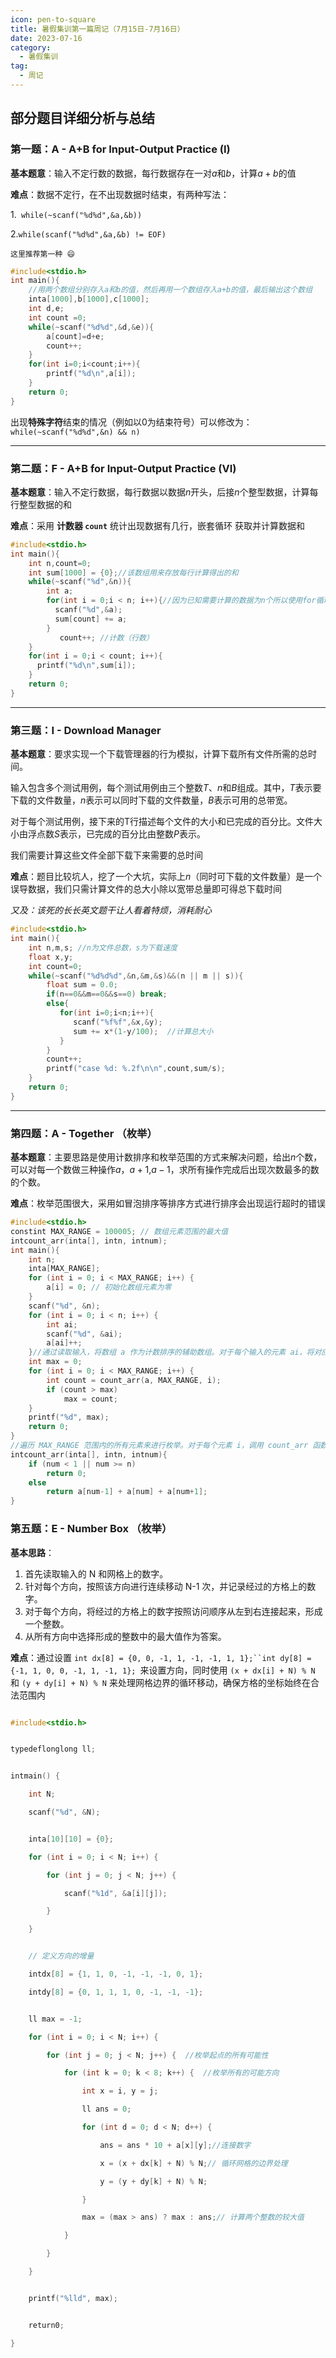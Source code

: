 ```yaml
---
icon: pen-to-square
title: 暑假集训第一篇周记（7月15日-7月16日）
date: 2023-07-16
category:
  - 暑假集训
tag:
  - 周记
---
```

## 部分题目详细分析与总结

### **第一题：A - A+B for Input-Output Practice (I)**

**基本题意**：输入不定行数的数据，每行数据存在一对$a$和$b$，计算$a+b$的值

**难点**：数据不定行，在不出现数据时结束，有两种写法：

 1.` while(~scanf("%d%d",&a,&b))`

 2.`while(scanf("%d%d",&a,&b) != EOF)  `

    这里推荐第一种 😄

```c
#include<stdio.h>
int main(){
    //用两个数组分别存入a和b的值，然后再用一个数组存入a+b的值，最后输出这个数组
    inta[1000],b[1000],c[1000];
    int d,e;
    int count =0;
    while(~scanf("%d%d",&d,&e)){
        a[count]=d+e;
        count++;
    }
    for(int i=0;i<count;i++){
        printf("%d\n",a[i]);
    }
    return 0;
}
```

出现**特殊字符**结束的情况（例如以$0$为结束符号）可以修改为：`while(~scanf("%d%d",&n) && n)`

---

### **第二题：F - A+B for Input-Output Practice (VI)**

**基本题意**：输入不定行数据，每行数据以数据$n$开头，后接$n$个整型数据，计算每行整型数据的和

**难点**：采用 **计数器 `count`** 统计出现数据有几行，嵌套循环 获取并计算数据和

```c
#include<stdio.h>
int main(){
    int n,count=0;
    int sum[1000] = {0};//该数组用来存放每行计算得出的和
    while(~scanf("%d",&n)){
        int a;
        for(int i = 0;i < n; i++){//因为已知需要计算的数据为n个所以使用for循环
          scanf("%d",&a);
          sum[count] += a;
        }
           count++; //计数（行数）
    }
    for(int i = 0;i < count; i++){
      printf("%d\n",sum[i]);
    }
    return 0;
}
```

---

### **第三题：I - Download Manager**

**基本题意**：要求实现一个下载管理器的行为模拟，计算下载所有文件所需的总时间。

输入包含多个测试用例，每个测试用例由三个整数$T$、$n$和$B$组成。其中，$T$表示要下载的文件数量，$n$表示可以同时下载的文件数量，$B$表示可用的总带宽。

 对于每个测试用例，接下来的T行描述每个文件的大小和已完成的百分比。文件大小由浮点数$S$表示，已完成的百分比由整数$P$表示。

我们需要计算这些文件全部下载下来需要的总时间

**难点**：题目比较坑人，挖了一个大坑，实际上$n$（同时可下载的文件数量）是一个误导数据，我们只需计算文件的总大小除以宽带总量即可得总下载时间

*又及：该死的长长英文题干让人看着特烦，消耗耐心*

```c
#include<stdio.h>
int main(){
    int n,m,s; //n为文件总数，s为下载速度
    float x,y;
    int count=0;
    while(~scanf("%d%d%d",&n,&m,&s)&&(n || m || s)){
        float sum = 0.0;
        if(n==0&&m==0&&s==0) break;
        else{
           for(int i=0;i<n;i++){
              scanf("%f%f",&x,&y);
              sum += x*(1-y/100);  //计算总大小
           }
        }
        count++;
        printf("case %d: %.2f\n\n",count,sum/s);
    }
    return 0;
}

```

---

### **第四题：A - Together （枚举）**

**基本题意**：主要思路是使用计数排序和枚举范围的方式来解决问题，给出$n$个数，可以对每一个数做三种操作$a$，$a+1$,$a-1$，求所有操作完成后出现次数最多的数的个数。

**难点**：枚举范围很大，采用如冒泡排序等排序方式进行排序会出现运行超时的错误

```c
#include<stdio.h>
constint MAX_RANGE = 100005; // 数组元素范围的最大值
intcount_arr(inta[], intn, intnum);
int main(){
    int n;
    inta[MAX_RANGE];
    for (int i = 0; i < MAX_RANGE; i++) {
        a[i] = 0; // 初始化数组元素为零
    }
    scanf("%d", &n);
    for (int i = 0; i < n; i++) {
        int ai;
        scanf("%d", &ai);
        a[ai]++;
    }//通过读取输入，将数组 a 作为计数排序的辅助数组。对于每个输入的元素 ai，将对应位置的 a[ai] 的计数加一
    int max = 0;
    for (int i = 0; i < MAX_RANGE; i++) {
        int count = count_arr(a, MAX_RANGE, i);
        if (count > max)
            max = count;
    }
    printf("%d", max);
    return 0;
}
//遍历 MAX_RANGE 范围内的所有元素来进行枚举。对于每个元素 i，调用 count_arr 函数来计算与 i 相等的元素个数
intcount_arr(inta[], intn, intnum){
    if (num < 1 || num >= n)
        return 0;
    else
        return a[num-1] + a[num] + a[num+1];
}

```

### **第五题：E - Number Box （枚举）**

**基本思路**：

1. 首先读取输入的 N 和网格上的数字。
2. 针对每个方向，按照该方向进行连续移动 N-1 次，并记录经过的方格上的数字。
3. 对于每个方向，将经过的方格上的数字按照访问顺序从左到右连接起来，形成一个整数。
4. 从所有方向中选择形成的整数中的最大值作为答案。

**难点**：通过设置 `int dx[8] = {0, 0, -1, 1, -1, -1, 1, 1};``int dy[8] = {-1, 1, 0, 0, -1, 1, -1, 1}; `来设置方向，同时使用 `(x + dx[i] + N) % N` 和 `(y + dy[i] + N) % N` 来处理网格边界的循环移动，确保方格的坐标始终在合法范围内

```c

#include<stdio.h>


typedeflonglong ll;


intmain() {

    int N;

    scanf("%d", &N);


    inta[10][10] = {0};

    for (int i = 0; i < N; i++) {

        for (int j = 0; j < N; j++) {

            scanf("%1d", &a[i][j]);

        }

    }


    // 定义方向的增量

    intdx[8] = {1, 1, 0, -1, -1, -1, 0, 1};

    intdy[8] = {0, 1, 1, 1, 0, -1, -1, -1};


    ll max = -1;

    for (int i = 0; i < N; i++) {

        for (int j = 0; j < N; j++) {  //枚举起点的所有可能性

            for (int k = 0; k < 8; k++) {  //枚举所有的可能方向

                int x = i, y = j;

                ll ans = 0;

                for (int d = 0; d < N; d++) {

                    ans = ans * 10 + a[x][y];//连接数字

                    x = (x + dx[k] + N) % N;// 循环网格的边界处理

                    y = (y + dy[k] + N) % N;

                }

                max = (max > ans) ? max : ans;// 计算两个整数的较大值

            }

        }

    }


    printf("%lld", max);


    return0;

}

```
